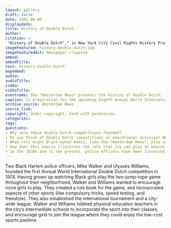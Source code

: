 ```yaml
--- 
layout: gallery
draft: false
date: 1981-06-06
displaydate: 
title: History of Double Dutch
author: 
citation: > 
 "History of Double Dutch"," in New York City Civil Rights History Project, Accessed: [Month Day, Year], https://nyccivilrightshistory.org/gallery/history-double-dutch.
imageFeatured: history-double-dutch.jpg
imageFeaturedAlt: Newspaper clipping
embed: 
embedTitle:
text: history-double-dutch
mapembed: 
audio: 
audioTitle: 
video: 
videoTitle: 
eventname: The *Amsterdam News* presents the history of Double Dutch.
caption: In preparation for the upcoming Eighth Annual World International Double Dutch Tournament, New York’s oldest Black-owned newspaper, the *Amsterdam News*, explained the history of the game.
archive_source: Amsterdam News
source_link: 
copyright: Under copyright. Used with permission. 
categories: 
tags: 
questions: 
- Why were these Double Dutch competitions founded? 
- Do you think of Double Dutch competitions as educational activism? Why or why not? 
- What role might Black-owned media, like the *Amsterdam News*, play in the promotion and success of Black education activism?
- How does this source illustrate the role that joy can play in education activism? 
- In the 1930s and to the present, police officers have been [involved in childrens’ recreation through the Police Athletic League](https://www.processhistory.org/brooks-nypd-athletic-league/). What are your thoughts about police connecting with children through sports?
--- 
```


Two Black Harlem police officers, Mike Walker and Ulysses Williams, founded the first Annual World International Double Dutch competition in 1974. Having grown up watching Black girls play the two-jump-rope game throughout their neighborhood, Walker and Williams wanted to encourage more girls to play. They created a rule book for the game, and incorporated aspects of other sports (like compulsory tricks, speed testing, and freestyle). They also established the international tournament and a city-wide league. Walker and Williams lobbied physical education teachers in the city’s intermediate schools to incorporate the sport into their classes, and encourage girls to join the league where they could enjoy the low-cost sports pastime.
